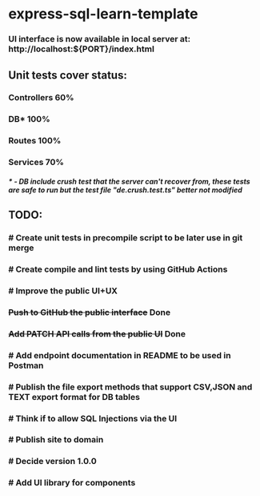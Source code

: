 # express-sql-learn-template

### UI interface is now available in local server at: http://localhost:${PORT}/index.html

## Unit tests cover status:
### Controllers 60%
### DB* 100%
### Routes 100%   
### Services 70%
##### * - DB include crush test that the server can't recover from, these tests are safe to run but the test file "de.crush.test.ts" better not modified <br />
## TODO:
### # Create unit tests in precompile script to be later use in git merge
### # Create compile and lint tests by using GitHub Actions 
### # Improve the public UI+UX
### ~~Push to GitHub the public interface~~ Done
### ~~Add PATCH API calls from the public UI~~ Done
### # Add endpoint documentation in README to be used in Postman
### # Publish the file export methods that support CSV,JSON and TEXT export format for DB tables
### # Think if to allow SQL Injections via the UI
### # Publish site to domain
### # Decide version 1.0.0
### # Add UI library for components